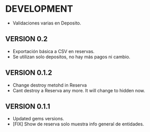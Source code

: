 DEVELOPMENT
=========

* Validaciones varias en Deposito.

VERSION 0.2
----------

* Exportación básica a CSV en reservas.
* Se utilizan solo depositos, no hay más pagos ni cambio.

VERSION 0.1.2
-------------
* Change destroy metohd in Reserva
* Cant destroy a Reserva any more. It will change to hidden now.

VERSION 0.1.1
-------------

* Updated gems versions.
* [FIX] Show de reserva solo muestra info general de entidades.

